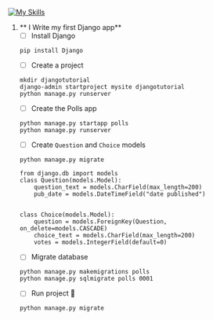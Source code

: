 [![My Skills](https://skillicons.dev/icons?i=django)](https://django.io)

1. ** I Write my first Django app**
    - [ ]  Install Django
   ```
   pip install Django
   ```
    - [ ]  Create a project
   ```
   mkdir djangotutorial
   django-admin startproject mysite djangotutorial
   python manage.py runserver
   ```
    - [ ]  Create the Polls app
   ```
   python manage.py startapp polls
   python manage.py runserver
   ```
    - [ ]  Create `Question` and `Choice` models
    ```
    python manage.py migrate
    
    from django.db import models
    class Question(models.Model):
        question_text = models.CharField(max_length=200)
        pub_date = models.DateTimeField("date published")
    
    
    class Choice(models.Model):
        question = models.ForeignKey(Question, on_delete=models.CASCADE)
        choice_text = models.CharField(max_length=200)
        votes = models.IntegerField(default=0)
    ```
    - [ ]  Migrate database
    ```
    python manage.py makemigrations polls
    python manage.py sqlmigrate polls 0001
    ```
    - [ ]  Run project 🚀
   ```
   python manage.py migrate
   ```
   
